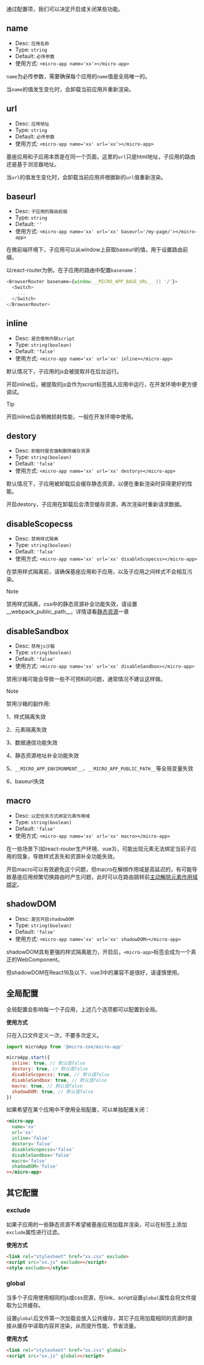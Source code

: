 通过配置项，我们可以决定开启或关闭某些功能。

## name
- Desc: `应用名称`
- Type: `string`
- Default: `必传参数`
- 使用方式: `<micro-app name='xx'></micro-app>`

`name`为必传参数，需要确保每个应用的`name`值是全局唯一的。

当`name`的值发生变化时，会卸载当前应用并重新渲染。

## url
- Desc: `应用地址`
- Type: `string`
- Default: `必传参数`
- 使用方式: `<micro-app name='xx' url='xx'></micro-app>`

基座应用和子应用本质是在同一个页面，这里的`url`只是html地址，子应用的路由还是基于浏览器地址。

当`url`的值发生变化时，会卸载当前应用并根据新的`url`值重新渲染。

## baseurl
- Desc: `子应用的路由前缀`
- Type: `string`
- Default: `''`
- 使用方式: `<micro-app name='xx' url='xx' baseurl='/my-page/'></micro-app>`

在微前端环境下，子应用可以从window上获取baseurl的值，用于设置路由前缀。

以react-router为例，在子应用的路由中配置`basename`：
```js
<BrowserRouter basename={window.__MICRO_APP_BASE_URL__ || '/'}>
  <Switch>
    ...
  </Switch>
</BrowserRouter>
```

## inline
- Desc: `是否使用内联script`
- Type: `string(boolean)`
- Default: `'false'`
- 使用方式: `<micro-app name='xx' url='xx' inline></micro-app>`

默认情况下，子应用的js会被提取并在后台运行。

开启inline后，被提取的js会作为script标签插入应用中运行，在开发环境中更方便调试。

> [!TIP]
> 开启inline后会稍微损耗性能，一般在开发环境中使用。

## destory
- Desc: `卸载时是否强制删除缓存资源`
- Type: `string(boolean)`
- Default: `'false'`
- 使用方式: `<micro-app name='xx' url='xx' destory></micro-app>`

默认情况下，子应用被卸载后会缓存静态资源，以便在重新渲染时获得更好的性能。

开启destory，子应用在卸载后会清空缓存资源，再次渲染时重新请求数据。

## disableScopecss
- Desc: `禁用样式隔离`
- Type: `string(boolean)`
- Default: `'false'`
- 使用方式: `<micro-app name='xx' url='xx' disableScopecss></micro-app>`

在禁用样式隔离前，请确保基座应用和子应用，以及子应用之间样式不会相互污染。

> [!NOTE]
> 禁用样式隔离，css中的静态资源补全功能失效，请设置__webpack_public_path__，详情请看[静态资源](/zh-cn/static-source)一章

## disableSandbox
- Desc: `禁用js沙箱`
- Type: `string(boolean)`
- Default: `'false'`
- 使用方式: `<micro-app name='xx' url='xx' disableSandbox></micro-app>`

禁用沙箱可能会导致一些不可预料的问题，通常情况不建议这样做。

> [!NOTE]
> 禁用沙箱的副作用:
> 
> 1、样式隔离失效
>
> 2、元素隔离失效
> 
> 3、数据通信功能失效
>
> 4、静态资源地址补全功能失效
>
> 5、`__MICRO_APP_ENVIRONMENT__`、`__MICRO_APP_PUBLIC_PATH__`等全局变量失效
>
> 6、baseurl失效

## macro
- Desc: `以宏任务方式绑定元素作用域`
- Type: `string(boolean)`
- Default: `'false'`
- 使用方式: `<micro-app name='xx' url='xx' macro></micro-app>`

在一些场景下(如react-router生产环境、vue3)，可能出现元素无法绑定当前子应用的现象，导致样式丢失和资源补全功能失效。

开启macro可以有效避免这个问题，但macro在解绑作用域是高延迟的，有可能导致基座应用频繁切换路由时产生问题，此时可以在路由跳转前[主动解除元素作用域绑定](/zh-cn/dom-scope?id=主动解除元素作用域绑定)。

## shadowDOM
- Desc: `是否开启shadowDOM`
- Type: `string(boolean)`
- Default: `'false'`
- 使用方式: `<micro-app name='xx' url='xx' shadowDOM></micro-app>`

shadowDOM具有更强的样式隔离能力，开启后，`<micro-app>`标签会成为一个真正的WebComponent。

但shadowDOM在React16及以下、vue3中的兼容不是很好，请谨慎使用。


## 全局配置
全局配置会影响每一个子应用，上述几个选项都可以配置到全局。

**使用方式**

只在入口文件定义一次，不要多次定义。
```js
import microApp from '@micro-zoe/micro-app'

microApp.start({
  inline: true, // 默认值false
  destory: true, // 默认值false
  disableScopecss: true, // 默认值false
  disableSandbox: true, // 默认值false
  macro: true, // 默认值false
  shadowDOM: true, // 默认值false
})
```

如果希望在某个应用中不使用全局配置，可以单独配置关闭：
```html
<micro-app 
  name='xx' 
  url='xx' 
  inline='false'
  destory='false'
  disableScopecss='false'
  disableSandbox='false'
  macro='false'
  shadowDOM='false'
></micro-app>
```

## 其它配置
### exclude
如果子应用的一些静态资源不希望被基座应用加载并渲染，可以在标签上添加`exclude`属性进行过滤。

**使用方式**
```html
<link rel="stylesheet" href="xx.css" exclude>
<script src="xx.js" exclude></script>
<style exclude></style>
```

### global
当多个子应用使用相同的js或css资源，在link、script设置`global`属性会将文件提取为公共缓存。

设置`global`后文件第一次加载会放入公共缓存，其它子应用加载相同的资源时直接从缓存中读取内容并渲染，从而提升性能、节省流量。

**使用方式**
```html
<link rel="stylesheet" href="xx.css" global>
<script src="xx.js" global></script>
```
